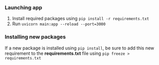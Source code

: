 ### Launching app
1. Install required packages using `pip install -r requirements.txt`
2. Run `uvicorn main:app --reload --port=3000`

### Installing new packages
If a new package is installed using `pip install`, be sure to add this new requirement to the **requirements.txt** file using `pip freeze > requirements.txt`